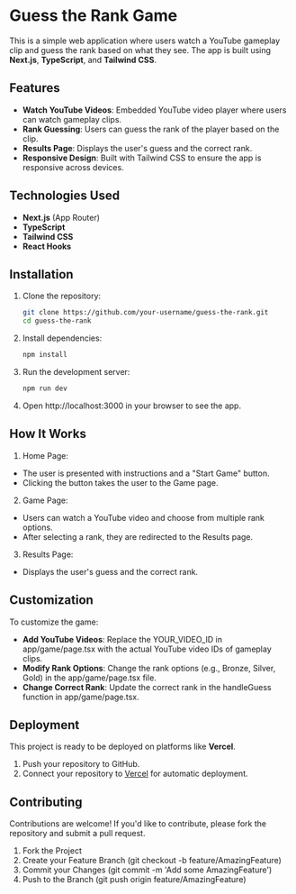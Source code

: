 # Guess the Rank Game

This is a simple web application where users watch a YouTube gameplay clip and guess the rank based on what they see. The app is built using **Next.js**, **TypeScript**, and **Tailwind CSS**.

## Features

- **Watch YouTube Videos**: Embedded YouTube video player where users can watch gameplay clips.
- **Rank Guessing**: Users can guess the rank of the player based on the clip.
- **Results Page**: Displays the user's guess and the correct rank.
- **Responsive Design**: Built with Tailwind CSS to ensure the app is responsive across devices.

## Technologies Used

- **Next.js** (App Router)
- **TypeScript**
- **Tailwind CSS**
- **React Hooks**

## Installation

1. Clone the repository:

   ```bash
   git clone https://github.com/your-username/guess-the-rank.git
   cd guess-the-rank
   ```

2. Install dependencies:
   ```bash
   npm install
   ```
3. Run the development server:
   ```bash
   npm run dev
   ```
4. Open http://localhost:3000 in your browser to see the app.

## How It Works

1. Home Page:

- The user is presented with instructions and a "Start Game" button.
- Clicking the button takes the user to the Game page.

2. Game Page:

- Users can watch a YouTube video and choose from multiple rank options.
- After selecting a rank, they are redirected to the Results page.

3. Results Page:

- Displays the user's guess and the correct rank.

## Customization

To customize the game:

- **Add YouTube Videos**: Replace the YOUR_VIDEO_ID in app/game/page.tsx with the actual YouTube video IDs of gameplay clips.
- **Modify Rank Options**: Change the rank options (e.g., Bronze, Silver, Gold) in the app/game/page.tsx file.
- **Change Correct Rank**: Update the correct rank in the handleGuess function in app/game/page.tsx.

## Deployment

This project is ready to be deployed on platforms like **Vercel**.

1. Push your repository to GitHub.
2. Connect your repository to [Vercel](https://vercel.com) for automatic deployment.

## Contributing

Contributions are welcome! If you'd like to contribute, please fork the repository and submit a pull request.

1. Fork the Project
2. Create your Feature Branch (git checkout -b feature/AmazingFeature)
3. Commit your Changes (git commit -m 'Add some AmazingFeature')
4. Push to the Branch (git push origin feature/AmazingFeature)
